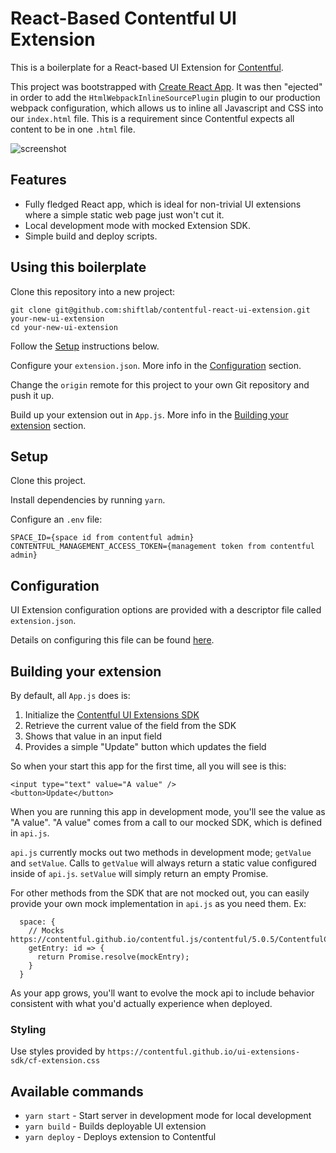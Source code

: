# React-Based Contentful UI Extension

This is a boilerplate for a React-based UI Extension for [Contentful](https://www.contentful.com/developers/docs/concepts/uiextensions/).

This project was bootstrapped with [Create React App](https://github.com/facebookincubator/create-react-app). It was then "ejected" in order to add the `HtmlWebpackInlineSourcePlugin` plugin to our 
production webpack configuration, which allows us to inline all Javascript and CSS into our `index.html` file. This is a
requirement since Contentful expects all content to be in one `.html` file.

![screenshot](https://user-images.githubusercontent.com/1427475/34419128-1f9a6662-ebd0-11e7-966d-7a9c09069a27.png)

## Features

- Fully fledged React app, which is ideal for non-trivial UI extensions where a simple static web page just won't cut it.
- Local development mode with mocked Extension SDK.
- Simple build and deploy scripts.

## Using this boilerplate

Clone this repository into a new project:

```
git clone git@github.com:shiftlab/contentful-react-ui-extension.git your-new-ui-extension
cd your-new-ui-extension
```

Follow the [Setup](#setup) instructions below.

Configure your `extension.json`. More info in the [Configuration](#configuration) section.

Change the `origin` remote for this project to your own Git repository and push it up.

Build up your extension out in `App.js`. More info in the [Building your extension](#building-your-extension) section.

## Setup

Clone this project.

Install dependencies by running `yarn`.

Configure an `.env` file:

```
SPACE_ID={space id from contentful admin}
CONTENTFUL_MANAGEMENT_ACCESS_TOKEN={management token from contentful admin}
```

## Configuration

UI Extension configuration options are provided with a descriptor file called `extension.json`.
 
Details on configuring this file can be found [here](https://github.com/contentful/contentful-extension-cli#descriptor-files).

## Building your extension

By default, all `App.js` does is:
1. Initialize the [Contentful UI Extensions SDK](https://github.com/contentful/ui-extensions-sdk) 
2. Retrieve the current value of the field from the SDK
3. Shows that value in an input field
4. Provides a simple "Update" button which updates the field

So when your start this app for the first time, all you will see is this:

```
<input type="text" value="A value" />
<button>Update</button>
```

When you are running this app in development mode, you'll see the value as "A value". "A value" comes from a call to our mocked SDK, which is defined in `api.js`.

`api.js` currently mocks out two methods in development mode; `getValue` and `setValue`. Calls to `getValue` 
will always return a static value configured inside of `api.js`. `setValue` will simply return an empty Promise.

For other methods from the SDK that are not mocked out, you can easily provide your own mock implementation in `api.js` as you need them. Ex:

```
  space: {
    // Mocks https://contentful.github.io/contentful.js/contentful/5.0.5/ContentfulClientAPI.html#.getEntry
    getEntry: id => {
      return Promise.resolve(mockEntry);
    }
  }
```

As your app grows, you'll want to evolve the mock api to include behavior consistent with what you'd actually experience 
when deployed.

### Styling

Use styles provided by `https://contentful.github.io/ui-extensions-sdk/cf-extension.css`

## Available commands

- `yarn start` - Start server in development mode for local development
- `yarn build` - Builds deployable UI extension
- `yarn deploy` - Deploys extension to Contentful
